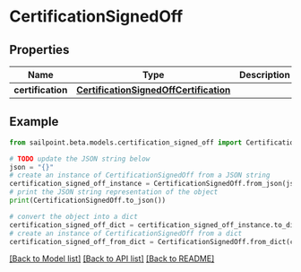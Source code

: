 # CertificationSignedOff


## Properties

Name | Type | Description | Notes
------------ | ------------- | ------------- | -------------
**certification** | [**CertificationSignedOffCertification**](CertificationSignedOffCertification.md) |  | 

## Example

```python
from sailpoint.beta.models.certification_signed_off import CertificationSignedOff

# TODO update the JSON string below
json = "{}"
# create an instance of CertificationSignedOff from a JSON string
certification_signed_off_instance = CertificationSignedOff.from_json(json)
# print the JSON string representation of the object
print(CertificationSignedOff.to_json())

# convert the object into a dict
certification_signed_off_dict = certification_signed_off_instance.to_dict()
# create an instance of CertificationSignedOff from a dict
certification_signed_off_from_dict = CertificationSignedOff.from_dict(certification_signed_off_dict)
```
[[Back to Model list]](../README.md#documentation-for-models) [[Back to API list]](../README.md#documentation-for-api-endpoints) [[Back to README]](../README.md)


